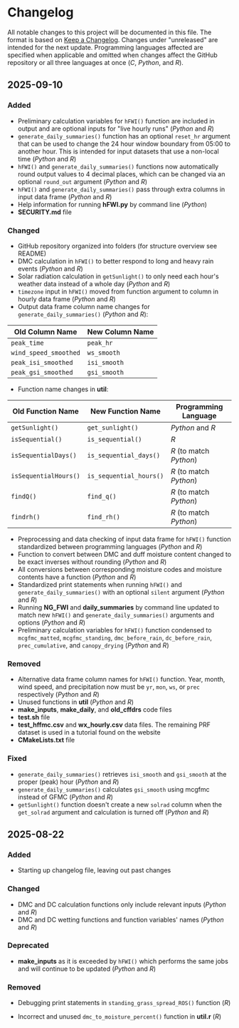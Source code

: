 # Changelog

All notable changes to this project will be documented in this file. The format is based on [Keep a Changelog](https://keepachangelog.com/en/1.1.0/). Changes under "unreleased" are intended for the next update. Programming languages affected are specified when applicable and omitted when changes affect the GitHub repository or all three languages at once (*C*, *Python*, and *R*).

## 2025-09-10

### Added
- Preliminary calculation variables for `hFWI()` function are included in output and are optional inputs for "live hourly runs" (*Python* and *R*)
- `generate_daily_summaries()` function has an optional `reset_hr` argument that can be used to change the 24 hour window boundary from 05:00 to another hour. This is intended for input datasets that use a non-local time (*Python* and *R*)
- `hFWI()` and `generate_daily_summaries()` functions now automatically round output values to 4 decimal places, which can be changed via an optional `round_out` argument (*Python* and *R*)
- `hFWI()` and `generate_daily_summaries()` pass through extra columns in input data frame (*Python* and *R*)
- Help information for running **hFWI.py** by command line (*Python*)
- **SECURITY.md** file
### Changed
- GitHub repository organized into folders (for structure overview see README)
- DMC calculation in `hFWI()` to better respond to long and heavy rain events (*Python* and *R*)
- Solar radiation calculation in `getSunlight()` to only need each hour's weather data instead of a whole day (*Python* and *R*)
- `timezone` input in `hFWI()` moved from function argument to column in hourly data frame (*Python* and *R*)
- Output data frame column name changes for `generate_daily_summaries()` (*Python* and *R*): 

| Old Column Name       | New Column Name |
| --------------------- | --------------- |
| `peak_time`           | `peak_hr`       |
| `wind_speed_smoothed` | `ws_smooth`     |
| `peak_isi_smoothed`   | `isi_smooth`    |
| `peak_gsi_smoothed`   | `gsi_smooth`    |

- Function name changes in **util**:

| Old Function Name     | New Function Name       | Programming Language    |
| --------------------- | ----------------------- | ----------------------- |
| `getSunlight()`       | `get_sunlight()`        | *Python* and *R*        |
| `isSequential()`      | `is_sequential()`       | *R*                     |
| `isSequentialDays()`  | `is_sequential_days()`  | *R* (to match *Python*) |
| `isSequentialHours()` | `is_sequential_hours()` | *R* (to match *Python*) |
| `findQ()`             | `find_q()`              | *R* (to match *Python*) |
| `findrh()`            | `find_rh()`             | *R* (to match *Python*) |

- Preprocessing and data checking of input data frame for `hFWI()` function standardized between programming languages (*Python* and *R*)
- Function to convert between DMC and duff moisture content changed to be exact inverses without rounding (*Python* and *R*)
- All conversions between corresponding moisture codes and moisture contents have a function (*Python* and *R*)
- Standardized print statements when running `hFWI()` and `generate_daily_summaries()` with an optional `silent` argument (*Python* and *R*)
- Running **NG_FWI** and **daily_summaries** by command line updated to match new `hFWI()` and `generate_daily_summaries()` arguments and options (*Python* and *R*)
- Preliminary calculation variables for `hFWI()` function condensed to `mcgfmc_matted`, `mcgfmc_standing`, `dmc_before_rain`, `dc_before_rain`, `prec_cumulative`, and `canopy_drying` (*Python* and *R*)
### Removed
- Alternative data frame column names for `hFWI()` function. Year, month, wind speed, and precipitation now must be `yr`, `mon`, `ws`, or `prec` respectively (*Python* and *R*)
- Unused functions in **util** (*Python* and *R*)
- **make_inputs**, **make_daily**, and **old_cffdrs** code files
- **test.sh** file
- **test_hffmc.csv** and **wx_hourly.csv** data files. The remaining PRF dataset is used in a tutorial found on the website
- **CMakeLists.txt** file
### Fixed
- `generate_daily_summaries()` retrieves `isi_smooth` and `gsi_smooth` at the proper (peak) hour (*Python* and *R*)
- `generate_daily_summaries()` calculates `gsi_smooth` using mcgfmc instead of GFMC (*Python* and *R*)
- `getSunlight()` function doesn't create a new `solrad` column when the `get_solrad` argument and calculation is turned off (*Python* and *R*)

## 2025-08-22
### Added
- Starting up changelog file, leaving out past changes
### Changed
- DMC and DC calculation functions only include relevant inputs (*Python* and *R*)
- DMC and DC wetting functions and function variables' names (*Python* and *R*)
### Deprecated
- **make_inputs** as it is exceeded by `hFWI()` which performs the same jobs and will continue to be updated (*Python* and *R*)
### Removed
- Debugging print statements in `standing_grass_spread_ROS()` function (*R*)

- Incorrect and unused `dmc_to_moisture_percent()` function in **util.r** (*R*)
